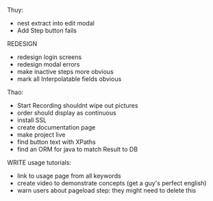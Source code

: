 Thuy:
- nest extract into edit modal
- Add Step button fails



REDESIGN
- redesign login screens
- redesign modal errors
- make inactive steps more obvious
- mark all Interpolatable fields obvious




Thao:
- Start Recording shouldnt wipe out pictures
- order should display as continuous
- install SSL
- create documentation page
- make project live
- find button text with XPaths
- find an ORM for java to match Result to DB





WRITE usage tutorials:
- link to usage page from all keywords
- create video to demonstrate concepts (get a guy's perfect english)
- warn users about pageload step: they might need to delete this





